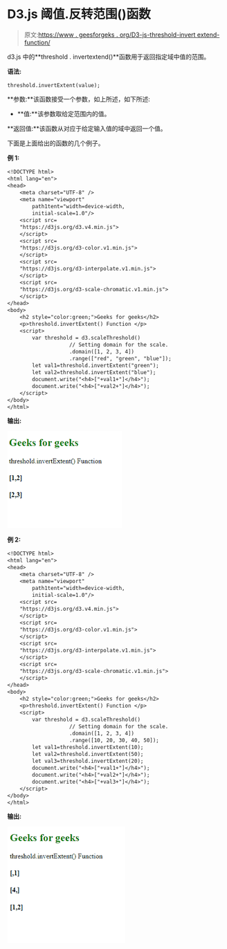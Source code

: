 # D3.js 阈值.反转范围()函数

> 原文:[https://www . geesforgeks . org/D3-js-threshold-invert extend-function/](https://www.geeksforgeeks.org/d3-js-threshold-invertextent-function/)

d3.js 中的**threshold . invertextend()**函数用于返回指定域中值的范围。

**语法:**

```
threshold.invertExtent(value);
```

**参数:**该函数接受一个参数，如上所述，如下所述:

*   **值:**该参数取给定范围内的值。

**返回值:**该函数从对应于给定输入值的域中返回一个值。

下面是上面给出的函数的几个例子。

**例 1:**

```
<!DOCTYPE html> 
<html lang="en"> 
<head> 
    <meta charset="UTF-8" /> 
    <meta name="viewport"
        path1tent="width=device-width, 
        initial-scale=1.0"/> 
    <script src=
    "https://d3js.org/d3.v4.min.js">
    </script> 
    <script src=
    "https://d3js.org/d3-color.v1.min.js">
    </script> 
    <script src=
    "https://d3js.org/d3-interpolate.v1.min.js">
    </script> 
    <script src=
    "https://d3js.org/d3-scale-chromatic.v1.min.js">
    </script> 
</head> 
<body> 
    <h2 style="color:green;">Geeks for geeks</h2>
    <p>threshold.invertExtent() Function </p>
    <script> 
        var threshold = d3.scaleThreshold()
                    // Setting domain for the scale.
                    .domain([1, 2, 3, 4])
                    .range(["red", "green", "blue"]);
        let val1=threshold.invertExtent("green");
        let val2=threshold.invertExtent("blue");
        document.write("<h4>["+val1+"]</h4>");
        document.write("<h4>["+val2+"]</h4>");
    </script> 
</body> 
</html>
```

**输出:**

[![](img/2f7649e970341482657f042231823aab.png)](https://media.geeksforgeeks.org/wp-content/uploads/20200819232305/0178.png)

**例 2:**

```
<!DOCTYPE html> 
<html lang="en"> 
<head> 
    <meta charset="UTF-8" /> 
    <meta name="viewport"
        path1tent="width=device-width, 
        initial-scale=1.0"/> 
    <script src=
    "https://d3js.org/d3.v4.min.js">
    </script> 
    <script src=
    "https://d3js.org/d3-color.v1.min.js">
    </script> 
    <script src=
    "https://d3js.org/d3-interpolate.v1.min.js">
    </script> 
    <script src=
    "https://d3js.org/d3-scale-chromatic.v1.min.js">
    </script> 
</head> 
<body> 
    <h2 style="color:green;">Geeks for geeks</h2>
    <p>threshold.invertExtent() Function </p>
    <script> 
        var threshold = d3.scaleThreshold()
                    // Setting domain for the scale.
                    .domain([1, 2, 3, 4])
                    .range([10, 20, 30, 40, 50]);
        let val1=threshold.invertExtent(10);
        let val2=threshold.invertExtent(50);
        let val3=threshold.invertExtent(20);
        document.write("<h4>["+val1+"]</h4>");
        document.write("<h4>["+val2+"]</h4>");
        document.write("<h4>["+val3+"]</h4>");
    </script> 
</body> 
</html>
```

**输出:**

[![](img/5f82d8e07b3ed990478133b57e64e974.png)](https://media.geeksforgeeks.org/wp-content/uploads/20200819232515/0179.png)